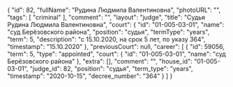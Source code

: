 {
    "id": 82,
    "fullName": "Рудина Людмила Валентиновна",
    "photoURL": "",
    "tags": [
        "criminal"
    ],
    "comment": "",
    "layout": "judge",
    "title": "Судья Рудина Людмила Валентиновна",
    "court": {
        "id": "01-005-03-01",
        "name": "суд Берёзовского района",
        "position": "судья",
        "termType": "years",
        "term": 5,
        "description": "c 15.10.2020, на срок 5 лет, по указу 364",
        "timestamp": "15.10.2020"
    },
    "previousCourt": null,
    "career": [
        {
            "id": 59056,
            "term": 5,
            "type": "appointed",
            "court": {
                "id": "01-005-03-01",
                "name": "суд Берёзовского района"
            },
            "extra": [],
            "comment": "",
            "house_id": "01-005-03-01",
            "judge_id": 82,
            "position": "судья",
            "term_type": "years",
            "timestamp": "2020-10-15",
            "decree_number": "364"
        }
    ]
}
